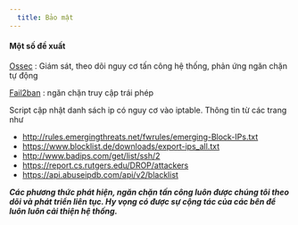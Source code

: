 ```yaml
---
  title: Bảo mật
---
```


#### Một số đề xuất

[Ossec](https://www.ossec.net/) : Giám sát, theo dõi nguy cơ tấn công hệ thống, phản ứng ngăn chặn tự động

[Fail2ban](https://www.fail2ban.org/wiki/index.php/Main_Page) : ngăn chặn truy cập trái phép

Script cập nhật danh sách ip có nguy cơ vào iptable. Thông tin từ các trang như
  - http://rules.emergingthreats.net/fwrules/emerging-Block-IPs.txt
  - https://www.blocklist.de/downloads/export-ips_all.txt
  - http://www.badips.com/get/list/ssh/2
  - https://report.cs.rutgers.edu/DROP/attackers
  - https://api.abuseipdb.com/api/v2/blacklist

***Các phương thức phát hiện, ngăn chặn tấn công luôn được chúng tôi theo dõi và phát triển liên tục. Hy vọng có được sự cộng tác của các bên để luôn luôn cải thiện hệ thống.***
